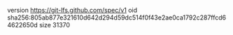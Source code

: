 version https://git-lfs.github.com/spec/v1
oid sha256:805ab877e321610d642d294d59dc514f0f43e2ae0ca1792c287ffcd64622650d
size 31370
